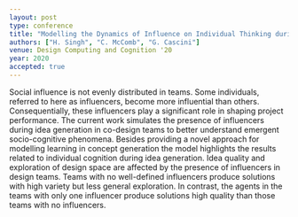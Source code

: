```yaml
---
layout: post
type: conference
title: "Modelling the Dynamics of Influence on Individual Thinking during Idea Generation in Co-design Teams"
authors: ["H. Singh", "C. McComb", "G. Cascini"]
venue: Design Computing and Cognition '20
year: 2020
accepted: true
---
```

Social influence is not evenly distributed in teams. Some individuals, referred to here as influencers, become more influential than others. Consequentially, these influencers play a significant role in shaping project performance. The current work simulates the presence of influencers during idea generation in co-design teams to better understand emergent socio-cognitive phenomena. Besides providing a novel approach for modelling learning in concept generation the model highlights the results related to individual cognition during idea generation. Idea quality and exploration of design space are affected by the presence of influencers in design teams. Teams with no well-defined influencers produce solutions with high variety but less general exploration. In contrast, the agents in the teams with only one influencer produce solutions high quality than those teams with no influencers.
